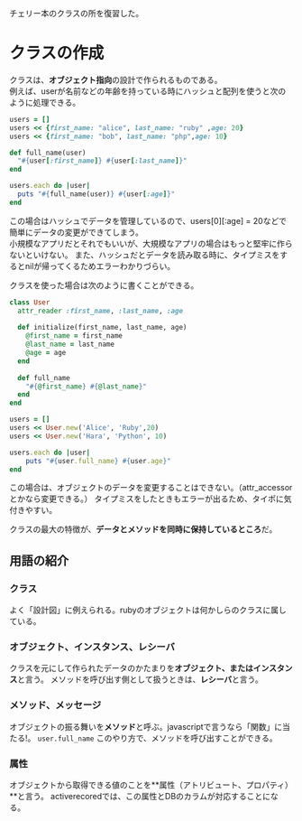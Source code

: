 チェリー本のクラスの所を復習した。

# クラスの作成  

クラスは、**オブジェクト指向**の設計で作られるものである。  
例えば、userが名前などの年齢を持っている時にハッシュと配列を使うと次のように処理できる。  
```rb
users = []
users << {first_name: "alice", last_name: "ruby" ,age: 20}
users << {first_name: "bob", last_name: "php",age: 10}

def full_name(user)
  "#{user[:first_name]} #{user[:last_name]}"
end

users.each do |user|
  puts "#{full_name(user)} #{user[:age]}"
end
```
この場合はハッシュでデータを管理しているので、users[0][:age] = 20などで簡単にデータの変更ができてしまう。  
小規模なアプリだとそれでもいいが、大規模なアプリの場合はもっと堅牢に作らないといけない。
また、ハッシュだとデータを読み取る時に、タイプミスをするとnilが帰ってくるためエラーわかりづらい。

クラスを使った場合は次のように書くことができる。  
```rb
class User
  attr_reader :first_name, :last_name, :age
  
  def initialize(first_name, last_name, age)
    @first_name = first_name
    @last_name = last_name
    @age = age
  end
  
  def full_name
    "#{@first_name} #{@last_name}"
  end
end

users = []
users << User.new('Alice', 'Ruby',20)
users << User.new('Hara', 'Python', 10)

users.each do |user|
    puts "#{user.full_name} #{user.age}"
end
```
この場合は、オブジェクトのデータを変更することはできない。（attr_accessorとかなら変更できる。）
タイプミスをしたときもエラーが出るため、タイポに気付きやすい。  

クラスの最大の特徴が、**データとメソッドを同時に保持しているところ**だ。

## 用語の紹介

### クラス  
よく「設計図」に例えられる。rubyのオブジェクトは何かしらのクラスに属している。  

### オブジェクト、インスタンス、レシーバ  
クラスを元にして作られたデータのかたまりを**オブジェクト、またはインスタンス**と言う。
メソッドを呼び出す側として扱うときは、**レシーバ**と言う。  

### メソッド、メッセージ  
オブジェクトの振る舞いを**メソッド**と呼ぶ。javascriptで言うなら「関数」に当たる!。
```user.full_name``` このやり方で、メソッドを呼び出すことができる。  

### 属性  
オブジェクトから取得できる値のことを**属性（アトリビュート、プロパティ）**と言う。
activerecoredでは、この属性とDBのカラムが対応することになる。
